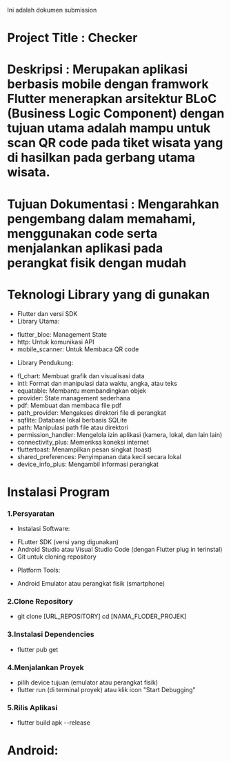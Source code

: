 Ini adalah dokumen submission


# Project Title : Checker 

# Deskripsi : Merupakan aplikasi berbasis mobile dengan framwork Flutter menerapkan arsitektur BLoC (Business Logic Component) dengan tujuan utama adalah mampu untuk scan QR code pada tiket wisata yang di hasilkan pada gerbang utama wisata. 

# Tujuan Dokumentasi : Mengarahkan pengembang dalam memahami, menggunakan code serta menjalankan aplikasi pada perangkat fisik dengan mudah

# Teknologi Library yang di gunakan 
- Flutter dan versi SDK 
- Library Utama: 
 * flutter_bloc: Management State
 * http: Untuk komunikasi API
 * mobile_scanner: Untuk Membaca QR code
- Library Pendukung: 
* fl_chart: Membuat grafik dan visualisasi data
* intl: Format dan manipulasi data waktu, angka, atau teks
* equatable: Membantu membandingkan objek
* provider: State management sederhana
* pdf: Membuat dan membaca file pdf
* path_provider: Mengakses direktori file di perangkat
* sqflite: Database lokal berbasis SQLite
* path: Manipulasi path file atau direktori
* permission_handler: Mengelola izin aplikasi (kamera, lokal, dan lain lain)
* connectivity_plus: Memeriksa koneksi internet
* fluttertoast: Menampilkan pesan singkat (toast)
* shared_preferences: Penyimpanan data kecil secara lokal
* device_info_plus: Mengambil informasi perangkat

# Instalasi Program

### 1.Persyaratan
* Instalasi Software:
- FLutter SDK (versi yang digunakan)
- Android Studio atau Visual Studio Code (dengan Flutter plug in terinstal)
- Git untuk cloning repository

* Platform Tools:
- Android Emulator atau perangkat fisik (smartphone)

### 2.Clone Repository
- git clone [URL_REPOSITORY]
cd [NAMA_FLODER_PROJEK]

### 3.Instalasi Dependencies
- flutter pub get

### 4.Menjalankan Proyek
- pilih device tujuan (emulator atau perangkat fisik)
- flutter run (di terminal proyek) atau klik icon "Start Debugging"

### 5.Rilis Aplikasi 
- flutter build apk --release

# Android:

